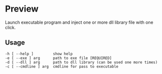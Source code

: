 # Preview

Launch executable program and inject one or more dll library file with one click.

## Usage

```
-h [ --help ]         show help
-e [ --exe ] arg      path to exe file [REQUIRED]
-d [ --dll ] arg      path to dll library (can be used one more times)
-c [ --cmdline ] arg  cmdline for pass to executable
```
